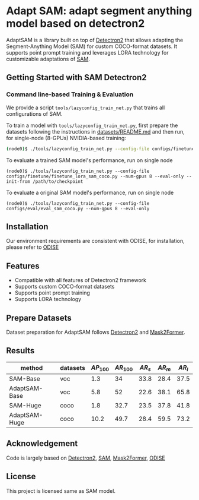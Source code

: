 # Adapt SAM: adapt segment anything model based on detectron2

AdaptSAM is a library built on top of [Detectron2](https://github.com/facebookresearch/detectron2) that allows adapting the Segment-Anything Model (SAM) for custom COCO-format datasets. It supports point prompt training and leverages LORA technology for customizable adaptations of [SAM](https://github.com/luca-medeiros/lang-segment-anything).

## Getting Started with SAM Detectron2

### Command line-based Training & Evaluation

We provide a script `tools/lazyconfig_train_net.py` that trains all configurations of SAM.

To train a model with `tools/lazyconfig_train_net.py`, first prepare the datasets following the instructions in
[datasets/README.md](https://github.com/facebookresearch/detectron2/tree/b2948fb7abe0604db8b9ec25898871e656d0b210/datasets) and then run, for single-node (8-GPUs) NVIDIA-based training:

```bash
(node0)$ ./tools/lazyconfig_train_net.py --config-file configs/finetune/finetune_lora_sam_coco.py --num-gpus 8 
```

To evaluate a trained SAM model's performance, run on single node

```
(node0)$ ./tools/lazyconfig_train_net.py --config-file configs/finetune/finetune_lora_sam_coco.py --num-gpus 8 --eval-only --init-from /path/to/checkpoint
```

To evaluate a original SAM model's performance, run on single node
```
(node0)$ ./tools/lazyconfig_train_net.py --config-file configs/eval/eval_sam_coco.py --num-gpus 8 --eval-only
```

## Installation

Our environment requirements are consistent with ODISE, for installation, please refer to [ODISE](https://github.com/NVlabs/ODISE)

## Features
- Compatible with all features of Detectron2 framework
- Supports custom COCO-format datasets
- Supports point prompt training
- Supports LORA technology
## Prepare Datasets
Dataset preparation for AdaptSAM follows [Detectron2](https://github.com/facebookresearch/detectron2/blob/main/datasets/README.md) and [Mask2Former](https://github.com/facebookresearch/Mask2Former/blob/main/datasets/README.md). 

## Results

| method        | datasets | $AP_{100}$ | $AR_{100}$ | $AR_{s}$ | $AR_{m}$ | $AR_{l}$ |
| ------------- | -------- | ---------- | ---------- | -------- | -------- | -------- |
| SAM-Base      | voc      | 1.3        | 34         | 33.8     | 28.4     | 37.5     |
| AdaptSAM-Base | voc      | 5.8        | 52         | 22.6     | 38.1     | 65.8     |
| SAM-Huge      | coco     | 1.8        | 32.7       | 23.5     | 37.8     | 41.8     |
| AdaptSAM-Huge | coco     | 10.2       | 49.7       | 28.4     | 59.5     | 73.2     |

## Acknowledgement

Code is largely based on [Detectron2](https://github.com/facebookresearch/detectron2), [SAM](https://github.com/luca-medeiros/lang-segment-anything), [Mask2Former](https://github.com/facebookresearch/Mask2Former), [ODISE](https://github.com/NVlabs/ODISE)

## License

This project is licensed same as SAM model.